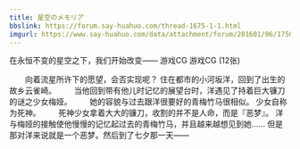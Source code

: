 ```yaml
---
title: 星空のメモリア
bbslink: https://forum.say-huahuo.com/thread-1675-1-1.html
imgurl: https://www.say-huahuo.com/data/attachment/forum/201601/06/175036piuxtu5ghiwwudid.jpg
---
```


在永恒不变的星空之下，我们开始改变——
游戏CG
游戏CG (12张)
 
　　向着流星所许下的愿望，会否实现呢？
住在都市的小河坂洋，回到了出生的故乡云雀崎。
　　当他回到带有他儿时记忆的展望台时，洋遇见了持着巨大镰刀的谜之少女梅娅。
　　她的容貌与过去跟洋很要好的青梅竹马很相似。
少女自称为死神。
　　死神少女拿着大大的镰刀，收割的并不是人命，而是『恶梦』。
洋与梅娅的接触使他慢慢的记忆起过去的青梅竹马，并且越来越想见到她......
但是那对洋来说就是一个恶梦。然后到了七夕那一天――<!--more-->
